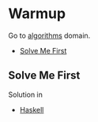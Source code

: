 # Warmup
Go to [algorithms](../../algorithms) domain.

- [Solve Me First](#solve-me-first)

## Solve Me First
Solution in
- [Haskell](solve-me-first/haskell)